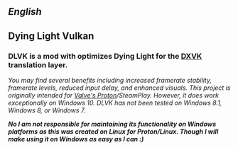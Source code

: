 #

#

## _English_

## Dying Light Vulkan
### DLVK is a mod with optimizes Dying Light for the [DXVK](https://www.github.com/doitsujin/dxvk) translation layer.
_You may find several benefits including increased framerate stability, framerate levels, reduced input delay, and enhanced visuals.
This project is originally intended for [Valve's Proton](https://github.com/ValveSoftware/Proton/)/SteamPlay. However, it does work exceptionally on Windows 10.
DLVK has not been tested on Windows 8.1, Windows 8, or Windows 7._

**_No I am not responsible for maintaining its functionality on Windows platforms as this was created on Linux for Proton/Linux. Though I will make using it on Windows as easy as I can :)_**

#

#
